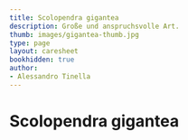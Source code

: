 ```yaml
---
title: Scolopendra gigantea
description: Große und anspruchsvolle Art.
thumb: images/gigantea-thumb.jpg
type: page
layout: caresheet
bookhidden: true
author:
- Alessandro Tinella
---
```

# Scolopendra gigantea